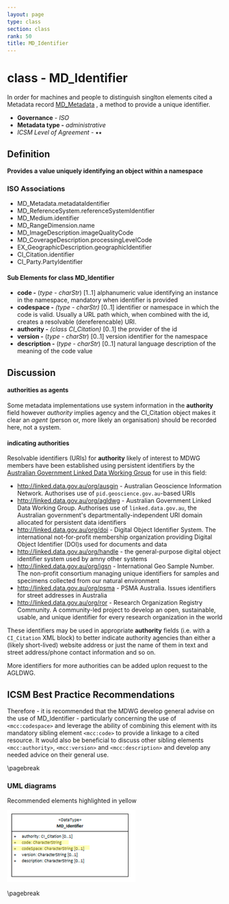 ```yaml
---
layout: page
type: class
section: class
rank: 50
title: MD_Identifier
---
```

# class - MD_Identifier

In order for machines and people to distinguish singlton elements cited a Metadata record [MD_Metadata](http://link.to.MD_Metadata) , a method to provide a unique identifier. 

- **Governance** -  *ISO*
- **Metadata type -** *administrative*
- *ICSM Level of Agreement* - ⭑⭑

## Definition
**Provides a value uniquely identifying an object within a namespace**

### ISO Associations

- MD_Metadata.metadataIdentifier
- MD_ReferenceSystem.referenceSystemIdentifier
- MD_Medium.identifier
- MD_RangeDimension.name
- MD_ImageDescription.imageQualityCode
- MD_CoverageDescription.processingLevelCode
- EX_GeographicDescription.geographicIdentifier
- CI_Citation.identifier 
- CI_Party.PartyIdentifier

#### Sub Elements for class MD_Identifier

- **code -** (*type - charStr*) [1..1] alphanumeric value identifying an instance in the namespace, mandatory when identifier is provided
- **codespace -** *(type - charStr)* [0..1] identifier or namespace in which the code is valid. Usually a URL path which, when combined with the id, creates a resolvable (dereferencable) URI.
- **authority -** *(class CI_Citation)* [0..1] the provider of the id
- **version -** (*type - charStr*) [0..1] version identifier for the namespace
- **description -** (*type - charStr*) [0..1] natural language description of the meaning of the code value

## Discussion 
#### authorities as agents
Some metadata implementations use system information in the **authority** field however *authority* implies agency and the CI_Citation object makes it clear an *agent* (person or, more likely an organisation) should be recorded here, not a system.

#### indicating authorities
Resolvable identifiers (URIs) for **authority** likely of interest to MDWG members have been established using persistent identifiers by the [Australian Government Linked Data Working Group](http://www.linked.data.gov.au) for use in this field:

* <http://linked.data.gov.au/org/ausgin> - Australian Geoscience Information Network. Authorises use of `pid.geoscience.gov.au`-based URIs
* <http://linked.data.gov.au/org/agldwg> - Australian Government Linked Data Working Group. Authorises use of `linked.data.gov.au`, the Australian government's departmentally-independent URI domain allocated for persistent data identifiers
* <http://linked.data.gov.au/org/doi> - Digital Object Identifier System. The international not-for-profit membership organization providing Digital Object Identifier (DOI)s used for documents and data
* <http://linked.data.gov.au/org/handle> - the general-purpose digital object identifier system used by amny other systems
* <http://linked.data.gov.au/org/igsn> - International Geo Sample Number. The non-profit consortium managing unique identifiers for samples and specimens collected from our natural environment
* <http://linked.data.gov.au/org/psma> - PSMA Australia. Issues identifiers for street addresses in Australia
* <http://linked.data.gov.au/org/ror> - Research Organization Registry Community. A community-led project to develop an open, sustainable, usable, and unique identifier for every research organization in the world

These identifiers may be used in appropriate **authority** fields (i.e. with a `CI_Citation` XML block) to better indicate authority agencies than either a (likely short-lived) website address or just the name of them in text and street address/phone contact information and so on.

More identifiers for more authorities can be added uplon request to the AGLDWG.

## ICSM Best Practice Recommendations

Therefore - it is recommended that the MDWG develop general advise on the use of MD_Identifier - particularly concerning the use of `<mcc:codespace>`  and leverage the ability of combining this element with its mandatory sibling element `<mcc:code>` to provide a linkage to a cited resource. It would also be beneficial to discuss other sibling elements `<mcc:authority>`, `<mcc:version>` and `<mcc:description>` and develop any needed advice on their general use.

\pagebreak

### UML diagrams

Recommended elements highlighted in yellow

![MDIdentifier](../images/class-MD_Identifier.png)

\pagebreak
